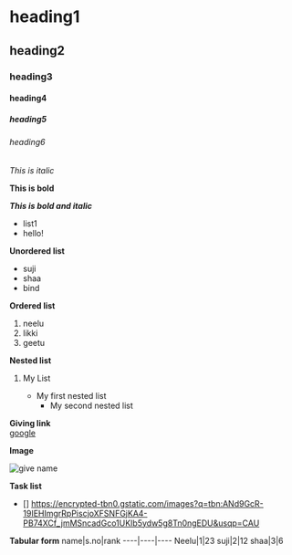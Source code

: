 # heading1
## heading2
### heading3
#### heading4
##### heading5
###### heading6

*This is italic*

**This is bold**

***This is bold and italic***

  - list1
  - hello!

**Unordered list**

- suji
- shaa
- bind

**Ordered list**

1. neelu
2. likki
3. geetu

**Nested list**
1. My List
 
   - My first nested list
     - My second nested list
     
**Giving link**     
[google](www.google.com) 

**Image**

![give name](https://i.pinimg.com/550x/a2/c7/0a/a2c70a3547446035296bebe20fb7c135.jpg)

**Task list**
- [] https://encrypted-tbn0.gstatic.com/images?q=tbn:ANd9GcR-19IEHImgrRpPiscjoXFSNFGjKA4-PB74XCf_jmMSncadGco1UKIb5ydw5g8Tn0ngEDU&usqp=CAU

**Tabular form**
name|s.no|rank
----|----|----
Neelu|1|23
suji|2|12
shaa|3|6


   
     
